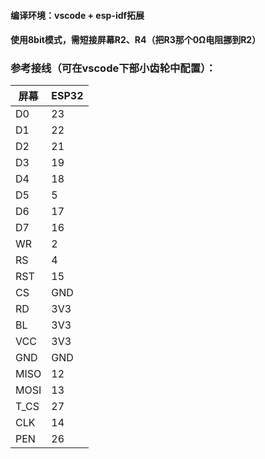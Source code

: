 #### 编译环境：vscode + esp-idf拓展

#### 使用8bit模式，需短接屏幕R2、R4（把R3那个0Ω电阻挪到R2）

### 参考接线（可在vscode下部小齿轮中配置）：


| 屏幕 | ESP32 |
| ---- | ---- |
|  D0  |  23  |
|  D1  |  22  |
|  D2  |  21  |
|  D3  |  19  |
|  D4  |  18  |
|  D5  |  5   |
|  D6  |  17  |
|  D7  |  16  |
|  WR  |  2   |
|  RS  |  4   |
|  RST |  15  |
|  CS  |  GND |
|  RD  |  3V3 |
|  BL  |  3V3 |
|  VCC |  3V3 |
|  GND |  GND |
| MISO |  12  |
| MOSI |  13  |
| T_CS |  27  |
|  CLK |  14  |
|  PEN |  26  |